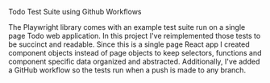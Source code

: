 Todo Test Suite using Github Workflows

The Playwright library comes with an example test suite run on a single page Todo web application. In this project I've reimplemented those tests to be succinct and readable. Since this is a single page React app I created component objects instead of page objects to keep selectors, functions and component specific data organized and abstracted. Additionally, I've added a GitHub workflow so the tests run when a push is made to any branch.
